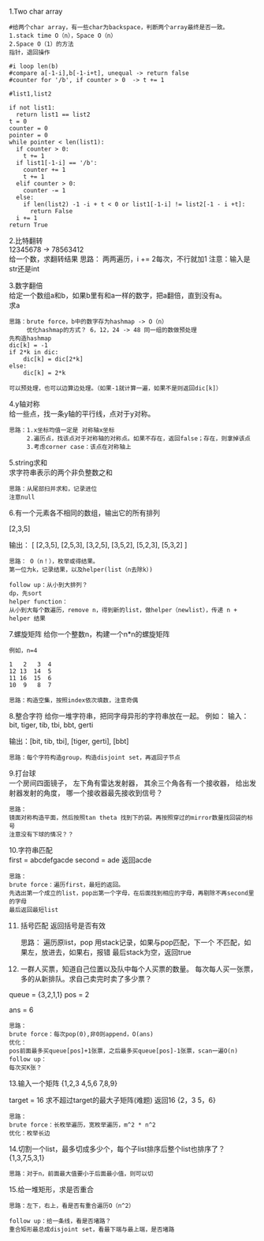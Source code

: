 1.Two char array

    #给两个char array，有一些char为backspace，判断两个array最终是否一致。
    1.stack time O（n），Space O（n）
    2.Space O（1）的方法
    指针，退回操作

    #i loop len(b)
    #compare a[-1-i],b[-1-i+t], unequal -> return false
    #counter for '/b', if counter > 0  -> t += 1

    #list1,list2

    if not list1:
      return list1 == list2
    t = 0
    counter = 0
    pointer = 0
    while pointer < len(list1):
      if counter > 0:
        t += 1
      if list1[-1-i] == '/b':
        counter += 1
        t += 1
      elif counter > 0:
        counter -= 1
      else:
        if len(list2) -1 -i + t < 0 or list1[-1-i] != list2[-1 - i +t]:
          return False
      i += 1
    return True


2.比特翻转  
12345678 -> 78563412  
给一个数，求翻转结果
    思路：
    两两遍历，i += 2每次，不行就加1
    注意：输入是str还是int

3.数字翻倍  
给定一个数组a和b，如果b里有和a一样的数字，把a翻倍，直到没有a。  
求a
    
    思路：brute force，b中的数字存为hashmap -> O（n）
         优化hashmap的方式？ 6，12，24 -> 48 同一组的数做预处理
    先构造hashmap
    dic[k] = -1
    if 2*k in dic:
        dic[k] = dic[2*k]
    else:
        dic[k] = 2*k
    
    可以预处理，也可以边算边处理。（如果-1就计算一遍，如果不是则返回dic[k]）

4.y轴对称  
给一些点，找一条y轴的平行线，点对于y对称。
    
    思路：1.x坐标均值一定是 对称轴x坐标
         2.遍历点，找该点对于对称轴的对称点。如果不存在，返回false；存在，则拿掉该点
         3.考虑corner case：该点在对称轴上
    
5.string求和  
求字符串表示的两个非负整数之和
    
    思路：从尾部扫并求和，记录进位
    注意null


6.有一个元素各不相同的数组，输出它的所有排列

[2,3,5]

输出：
[
  [2,3,5],
  [2,5,3],
  [3,2,5],
  [3,5,2],
  [5,2,3],
  [5,3,2]
]
    
    思路： O（n！），枚举或得结果。
    第一位为k，记录结果，以及helper(list（n去除k）)
    
    follow up：从小到大排列？
    dp，先sort
    helper function：
    从小到大每个数遍历，remove n，得到新的list，做helper（newlist），传递 n + helper 结果
    
7.螺旋矩阵
给你一个整数n，构建一个n*n的螺旋矩阵

    例如，n=4

    1   2   3  4
    12 13  14  5
    11 16  15  6
    10  9   8  7
    
    思路：构造空集，按照index依次填数，注意奇偶

8.整合字符
给你一堆字符串，把同字母异形的字符串放在一起。
例如：
输入：bit, tiger, tib, tbi, bbt, gerti

输出：[bit, tib, tbi], [tiger, gerti], [bbt]

    思路：每个字符构造group，构造disjoint set，再返回子节点

9.打台球  
一个房间四面镜子，
左下角有雷达发射器，
其余三个角各有一个接收器，
给出发射器发射的角度，
哪一个接收器最先接收到信号？

    思路：
    镜面对称构造平面，然后按照tan theta 找到下的袋。再按照穿过的mirror数量找回袋的标号
    注意没有下球的情况？？

10.字符串匹配  
first = abcdefgacde
second = ade
返回acde

    思路：
    brute force：遍历first，最短的返回。
    先选出第一个成立的list，pop出第一个字母，在后面找到相应的字母，再剔除不再second里的字母
    最后返回最短list

11. 括号匹配
返回括号是否有效

    思路：
    遍历原list，pop
    用stack记录，如果与pop匹配，下一个
    不匹配，如果左，放进去，如果右，报错
    最后stack为空，返回true

12. 一群人买票，知道自己位置以及队中每个人买票的数量。
每次每人买一张票，多的从新排队。求自己卖完时卖了多少票？

queue = {3,2,1,1}
pos = 2

ans = 6

    思路：
    brute force：每次pop(0),非0则append，O(ans)
    优化：
    pos前面最多买queue[pos]+1张票，之后最多买queue[pos]-1张票，scan一遍O(n)
    follow up：
    每次买K张？

13.输入一个矩阵
{1,2,3
 4,5,6
 7,8,9}
 
 target = 16
 求不超过target的最大子矩阵(难题)
 返回16
 {2，3
  5，6}
  
    思路：
    brute force：长枚举遍历，宽枚举遍历，m^2 * n^2
    优化：枚举长边

14.切割一个list，最多切成多少个，每个子list排序后整个list也排序了？
{1,3,7,5,3,1}

    思路：对于n，前面最大值要小于后面最小值，则可以切

15.给一堆矩形，求是否重合

    思路：左下，右上，看是否有重合遍历O（n^2）
    
    follow up：给一条线，看是否堵路？
    重合矩形最总成disjoint set，看最下端与最上端，是否堵路

